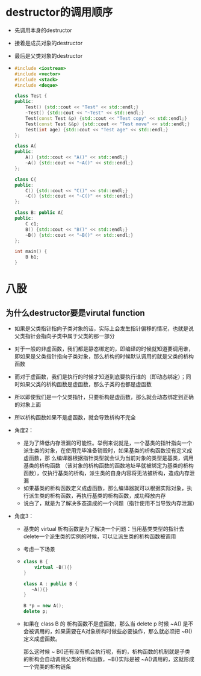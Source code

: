 # destructor的调用顺序

- 先调用本身的destructor
- 接着是成员对象的destructor
- 最后是父类对象的destructor

- ```cpp
  #include <iostream>
  #include <vector>
  #include <stack>
  #include <deque>
  
  class Test {
  public:
      Test() {std::cout << "Test" << std::endl;}
      ~Test() {std::cout << "~Test" << std::endl;}
      Test(const Test &p) {std::cout << "Test copy" << std::endl;}
      Test(const Test &&p) {std::cout << "Test move" << std::endl;}
      Test(int age) {std::cout << "Test age" << std::endl;}
  };
  
  class A{
  public:
      A() {std::cout << "A()" << std::endl;}
      ~A() {std::cout << "~A()" << std::endl;}
  };
  
  class C{
  public:
      C() {std::cout << "C()" << std::endl;}
      ~C() {std::cout << "~C()" << std::endl;}
  };
  
  class B: public A{
  public:
      C c1;
      B() {std::cout << "B()" << std::endl;}
      ~B() {std::cout << "~B()" << std::endl;}
  };
  
  int main() {
      B b1;
  }
  ```





# 八股

## 为什么destructor要是virutal function

- 如果是父类指针指向子类对象的话，实际上会发生指针偏移的情况，也就是说父类指针会指向子类中属于父类的那一部分

- 对于一般的非虚函数，我们都是静态绑定的，即编译的时候就知道要调用谁，即如果是父类指针指向子类对象，那么析构的时候默认调用的就是父类的析构函数

- 而对于虚函数，我们是执行的时候才知道到底要执行谁的（即动态绑定）；同时如果父类的析构函数是虚函数，那么子类的也都是虚函数

- 所以即使我们是一个父类指针，只要析构是虚函数，那么就会动态绑定到正确的对象上面

- 所以析构函数如果不是虚函数，就会导致析构不完全

- 角度2：

  - 是为了降低内存泄漏的可能性。举例来说就是，⼀个基类的指针指向⼀个派⽣类的对象，在使⽤完毕准备销毁时，如果基类的析构函数没有定义成虚函数，那 么编译器根据指针类型就会认为当前对象的类型是基类，调⽤基类的析构函数 （该对象的析构函数的函数地址早就被绑定为基类的析构函数），仅执⾏基类的析构，派⽣类的⾃身内容将⽆法被析构，造成内存泄漏
  - 如果基类的析构函数定义成虚函数，那么编译器就可以根据实际对象，执⾏派⽣类的析构函数，再执⾏基类的析构函数，成功释放内存
  - 说白了，就是为了解决多态造成的一个问题（指针使用不当导致内存泄漏）

- 角度3：

  - 基类的 virtual 析构函数是为了解决一个问题：当用基类类型的指针去delete一个派生类的实例的时候，可以让派生类的析构函数被调用

  - 考虑一下场景

  - ```cpp
    class B {
        virtual ~B(){}
    }
    
    class A : public B {
       ~A(){}
    }
    
    B *p = new A();
    delete p;
    ```

  - 如果在 class B 的 析构函数不是虚函数，那么当 delete p 时候 ~A() 是不会被调用的，如果需要在A对象析构时做些必要操作，那么就必须把 ~B()定义成虚函数。

    那么这时候  ~ B()还有没有机会执行呢，有的，析构函数的机制就是子类的析构会自动调用父类的析构函数，~B()实际是被 ~A()调用的，这就形成一个完美的析构链条
